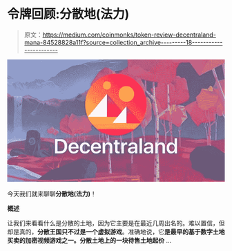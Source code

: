 # 令牌回顾:分散地(法力)

> 原文：<https://medium.com/coinmonks/token-review-decentraland-mana-84528828a11f?source=collection_archive---------18----------------------->

![](img/6b6ac3b1829b181c1eff7cba223614f9.png)

今天我们就来聊聊**分散地(法力)**！

**概述**

让我们来看看什么是分散的土地，因为它主要是在最近几周出名的。难以置信，但却是真的，**分散王国只不过是一个虚拟游戏**。准确地说，它**是最早的基于数字土地买卖的加密视频游戏之一。分散土地上的一块待售土地起价** …